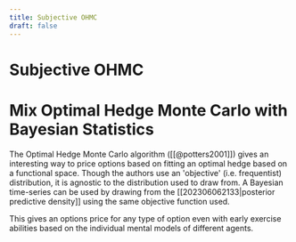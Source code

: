 ```yaml
---
title: Subjective OHMC
draft: false
---
```

# Subjective OHMC
# Mix Optimal Hedge Monte Carlo with Bayesian Statistics
The Optimal Hedge Monte Carlo algorithm ([[@potters2001]]) gives an interesting way to price options based on fitting an optimal hedge based on a functional space.
Though the authors use an 'objective' (i.e. frequentist) distribution, it is agnostic to the distribution used to draw from. A Bayesian time-series can be used by drawing from the [[202306062133|posterior predictive density]] using the same objective function used.

This gives an options price for any type of option even with early exercise abilities based on the individual mental models of different agents.
